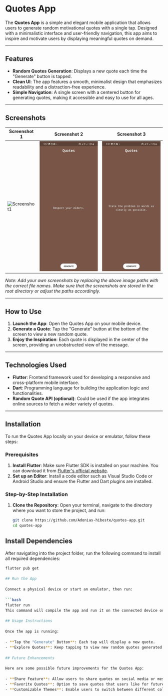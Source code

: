 # Quotes App

The **Quotes App** is a simple and elegant mobile application that allows users to generate random motivational quotes with a single tap. Designed with a minimalistic interface and user-friendly navigation, this app aims to inspire and motivate users by displaying meaningful quotes on demand.

---

## Features

- **Random Quotes Generation**: Displays a new quote each time the "Generate" button is tapped.
- **Clean UI**: The app features a smooth, minimalist design that emphasizes readability and a distraction-free experience.
- **Simple Navigation**: A single screen with a centered button for generating quotes, making it accessible and easy to use for all ages.

---

## Screenshots

| Screenshot 1 | Screenshot 2 | Screenshot 3 |
|--------------|--------------|--------------|
| ![Screenshot1](./photo_2024-11-04_23-18-27.jpg) | ![Screenshot2](./photo_2024-11-04_23-18-27%20(2).jpg) | ![Screenshot3](./photo_2024-11-04_23-18-27%20(3).jpg) |

*Note: Add your own screenshots by replacing the above image paths with the correct file names. Make sure that the screenshots are stored in the root directory or adjust the paths accordingly.*

---

## How to Use

1. **Launch the App**: Open the Quotes App on your mobile device.
2. **Generate a Quote**: Tap the "Generate" button at the bottom of the screen to view a new random quote.
3. **Enjoy the Inspiration**: Each quote is displayed in the center of the screen, providing an unobstructed view of the message.

---

## Technologies Used

- **Flutter**: Frontend framework used for developing a responsive and cross-platform mobile interface.
- **Dart**: Programming language for building the application logic and functionalities.
- **Random Quote API (optional)**: Could be used if the app integrates online sources to fetch a wider variety of quotes.

---

## Installation

To run the Quotes App locally on your device or emulator, follow these steps:

### Prerequisites

1. **Install Flutter**: Make sure Flutter SDK is installed on your machine. You can download it from [Flutter's official website](https://flutter.dev/docs/get-started/install).
2. **Set up an Editor**: Install a code editor such as Visual Studio Code or Android Studio and ensure the Flutter and Dart plugins are installed.

### Step-by-Step Installation

1. **Clone the Repository**:
   Open your terminal, navigate to the directory where you want to store the project, and run:
   ```bash
   git clone https://github.com/Adonias-hibeste/quotes-app.git
   cd quotes-app

## Install Dependencies

After navigating into the project folder, run the following command to install all required dependencies:

```bash
flutter pub get

## Run the App

Connect a physical device or start an emulator, then run:

```bash
flutter run
This command will compile the app and run it on the connected device or emulator.

## Usage Instructions

Once the app is running:

- **Tap the "Generate" Button**: Each tap will display a new quote.
- **Explore Quotes**: Keep tapping to view new random quotes generated by the app.

## Future Enhancements

Here are some possible future improvements for the Quotes App:

- **Share Feature**: Allow users to share quotes on social media or messaging apps.
- **Favorite Quotes**: Option to save quotes that users like for future reference.
- **Customizable Themes**: Enable users to switch between different color themes for a more personalized experience.


